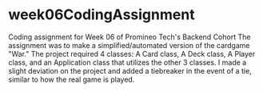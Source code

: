 # week06CodingAssignment
Coding assignment for Week 06 of Promineo Tech's Backend Cohort
The assignment was to make a simplified/automated version of the cardgame "War."
The project required 4 classes: A Card class, A Deck class, A Player class, and an Application class that utilizes the other 3 classes.
I made a slight deviation on the project and added a tiebreaker in the event of a tie, similar to how the real game is played.
